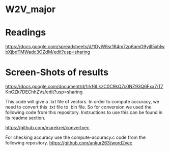 # W2V_major
# Readings
https://docs.google.com/spreadsheets/d/1OyW6sr164m7zp6amO9yjII5xhlwbXjbdTMWadc3OZdM/edit?usp=sharing
# Screen-Shots of results
https://docs.google.com/document/d/1rkf6LkzC0C9kQ7c0NZ93Q6Fxx7rT7KnGZk7DEChhZVs/edit?usp=sharing

This code will give a .txt file of vectors. In order to compute accuracy, we need to convert this .txt file to
.bin file. So for conversion we used the following code from this repository. Instructions to use this can be found in
its readme section.

https://github.com/marekrei/convertvec

For checking accuracy use the compute-accuracy.c code from the following repository.
https://github.com/ankur263/word2vec
